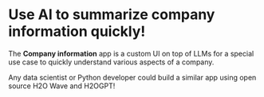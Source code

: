 # Use AI to summarize company information quickly!

The **Company information** app is a custom UI on top of LLMs for a special use case to quickly understand various aspects of a company.

Any data scientist or Python developer could build a similar app using open source H2O Wave and H2OGPT!
